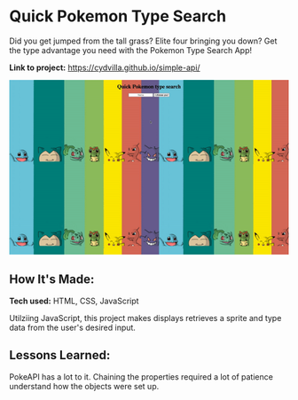 # Quick Pokemon Type Search

Did you get jumped from the tall grass? Elite four bringing you down? Get the type advantage you need with the Pokemon Type Search App!

**Link to project:** https://cydvilla.github.io/simple-api/

![alt](poke.gif)

## How It's Made:

**Tech used:** HTML, CSS, JavaScript

Utilziing JavaScript, this project makes displays retrieves a sprite and type data from the user's desired input. 
<!-- ## Optimizations
*(optional)*

You don't have to include this section but interviewers *love* that you can not only deliver a final product that looks great but also functions efficiently. Did you write something then refactor it later and the result was 5x faster than the original implementation? Did you cache your assets? Things that you write in this section are **GREAT** to bring up in interviews and you can use this section as reference when studying for technical interviews! -->

## Lessons Learned:

PokeAPI has a lot to it. Chaining the properties required a lot of patience understand how the objects were set up.
